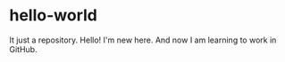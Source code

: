 # hello-world
It just a repository.
Hello!
     I'm new here. And now I am learning to work in GitHub.
